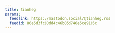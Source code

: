 ```yaml
---
title: tianheg
params:
  feedlink: https://mastodon.social/@tianheg.rss
  feedid: 86e5d3fc98dd4c46b05d746e5ce9105c
---
```

